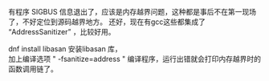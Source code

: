 有程序 SIGBUS 信息退出了，应该是内存越界问题，这种都是事后不在第一现场了，不好定位到源码越界地方。
还好，现在有gcc这些都集成了 “AddressSanitizer” ，比较好用。

dnf install libasan  安装libasan 库，    
加上编译选项  " -fsanitize=address " 编译程序，运行出错就会打印内存越界时的函数调用链了。   

